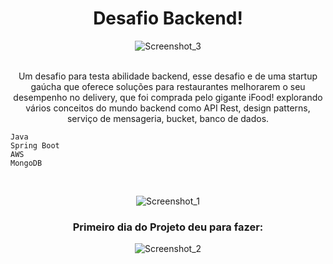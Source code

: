 <div align="center">
  
# Desafio Backend!
  
![Screenshot_3](https://github.com/user-attachments/assets/b4b4037d-b16d-437a-aad2-71c0352a9fed)

</br>
Um desafio para testa abilidade backend, esse desafio e de uma startup gaúcha que oferece soluções para restaurantes melhorarem o seu desempenho no delivery, que foi comprada pelo gigante iFood!
explorando vários conceitos do mundo backend como API Rest, design patterns, serviço de mensageria, bucket, banco de dados.

</div>

```
Java
Spring Boot
AWS
MongoDB
```


<div align="center">

</br>

![Screenshot_1](https://github.com/user-attachments/assets/c0a621c8-cfeb-47f6-8bd7-e2ef6a266b0b)

<h3>Primeiro dia do Projeto deu para fazer:</h3>

![Screenshot_2](https://github.com/user-attachments/assets/9b1ea9b5-c28d-4863-8b94-e804c5fe90b2)

</div>
